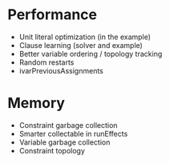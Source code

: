 Performance
===========

* Unit literal optimization (in the example)
* Clause learning (solver and example)
* Better variable ordering / topology tracking
* Random restarts
* ivarPreviousAssignments

Memory
======

* Constraint garbage collection
* Smarter collectable in runEffects
* Variable garbage collection
* Constraint topology
